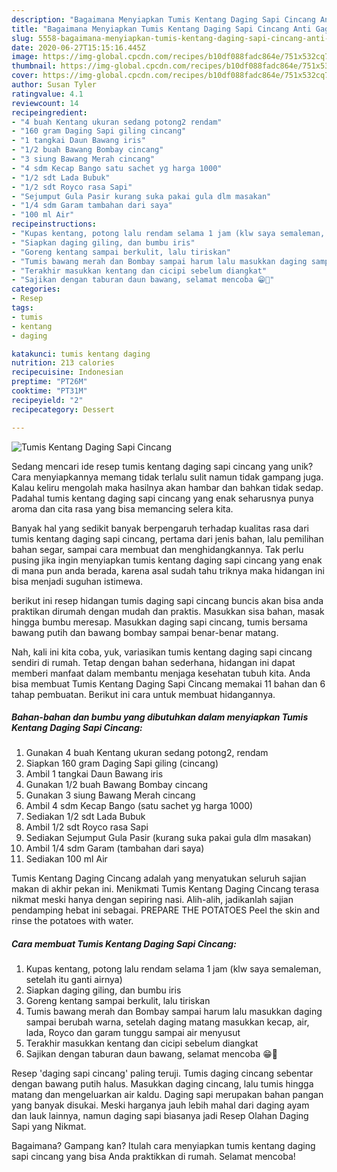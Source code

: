 ```yaml
---
description: "Bagaimana Menyiapkan Tumis Kentang Daging Sapi Cincang Anti Gagal"
title: "Bagaimana Menyiapkan Tumis Kentang Daging Sapi Cincang Anti Gagal"
slug: 5558-bagaimana-menyiapkan-tumis-kentang-daging-sapi-cincang-anti-gagal
date: 2020-06-27T15:15:16.445Z
image: https://img-global.cpcdn.com/recipes/b10df088fadc864e/751x532cq70/tumis-kentang-daging-sapi-cincang-foto-resep-utama.jpg
thumbnail: https://img-global.cpcdn.com/recipes/b10df088fadc864e/751x532cq70/tumis-kentang-daging-sapi-cincang-foto-resep-utama.jpg
cover: https://img-global.cpcdn.com/recipes/b10df088fadc864e/751x532cq70/tumis-kentang-daging-sapi-cincang-foto-resep-utama.jpg
author: Susan Tyler
ratingvalue: 4.1
reviewcount: 14
recipeingredient:
- "4 buah Kentang ukuran sedang potong2 rendam"
- "160 gram Daging Sapi giling cincang"
- "1 tangkai Daun Bawang iris"
- "1/2 buah Bawang Bombay cincang"
- "3 siung Bawang Merah cincang"
- "4 sdm Kecap Bango satu sachet yg harga 1000"
- "1/2 sdt Lada Bubuk"
- "1/2 sdt Royco rasa Sapi"
- "Sejumput Gula Pasir kurang suka pakai gula dlm masakan"
- "1/4 sdm Garam tambahan dari saya"
- "100 ml Air"
recipeinstructions:
- "Kupas kentang, potong lalu rendam selama 1 jam (klw saya semaleman, setelah itu ganti airnya)"
- "Siapkan daging giling, dan bumbu iris"
- "Goreng kentang sampai berkulit, lalu tiriskan"
- "Tumis bawang merah dan Bombay sampai harum lalu masukkan daging sampai berubah warna, setelah daging matang masukkan kecap, air, lada, Royco dan garam tunggu sampai air menyusut"
- "Terakhir masukkan kentang dan cicipi sebelum diangkat"
- "Sajikan dengan taburan daun bawang, selamat mencoba 😁🙏"
categories:
- Resep
tags:
- tumis
- kentang
- daging

katakunci: tumis kentang daging 
nutrition: 213 calories
recipecuisine: Indonesian
preptime: "PT26M"
cooktime: "PT31M"
recipeyield: "2"
recipecategory: Dessert

---
```



![Tumis Kentang Daging Sapi Cincang](https://img-global.cpcdn.com/recipes/b10df088fadc864e/751x532cq70/tumis-kentang-daging-sapi-cincang-foto-resep-utama.jpg)

Sedang mencari ide resep tumis kentang daging sapi cincang yang unik? Cara menyiapkannya memang tidak terlalu sulit namun tidak gampang juga. Kalau keliru mengolah maka hasilnya akan hambar dan bahkan tidak sedap. Padahal tumis kentang daging sapi cincang yang enak seharusnya punya aroma dan cita rasa yang bisa memancing selera kita.

Banyak hal yang sedikit banyak berpengaruh terhadap kualitas rasa dari tumis kentang daging sapi cincang, pertama dari jenis bahan, lalu pemilihan bahan segar, sampai cara membuat dan menghidangkannya. Tak perlu pusing jika ingin menyiapkan tumis kentang daging sapi cincang yang enak di mana pun anda berada, karena asal sudah tahu triknya maka hidangan ini bisa menjadi suguhan istimewa.

berikut ini resep hidangan tumis daging sapi cincang buncis akan bisa anda praktikan dirumah dengan mudah dan praktis. Masukkan sisa bahan, masak hingga bumbu meresap. Masukkan daging sapi cincang, tumis bersama bawang putih dan bawang bombay sampai benar-benar matang.


Nah, kali ini kita coba, yuk, variasikan tumis kentang daging sapi cincang sendiri di rumah. Tetap dengan bahan sederhana, hidangan ini dapat memberi manfaat dalam membantu menjaga kesehatan tubuh kita. Anda bisa membuat Tumis Kentang Daging Sapi Cincang memakai 11 bahan dan 6 tahap pembuatan. Berikut ini cara untuk membuat hidangannya.

<!--inarticleads1-->

##### Bahan-bahan dan bumbu yang dibutuhkan dalam menyiapkan Tumis Kentang Daging Sapi Cincang:

1. Gunakan 4 buah Kentang ukuran sedang potong2, rendam
1. Siapkan 160 gram Daging Sapi giling (cincang)
1. Ambil 1 tangkai Daun Bawang iris
1. Gunakan 1/2 buah Bawang Bombay cincang
1. Gunakan 3 siung Bawang Merah cincang
1. Ambil 4 sdm Kecap Bango (satu sachet yg harga 1000)
1. Sediakan 1/2 sdt Lada Bubuk
1. Ambil 1/2 sdt Royco rasa Sapi
1. Sediakan Sejumput Gula Pasir (kurang suka pakai gula dlm masakan)
1. Ambil 1/4 sdm Garam (tambahan dari saya)
1. Sediakan 100 ml Air


Tumis Kentang Daging Cincang adalah yang menyatukan seluruh sajian makan di akhir pekan ini. Menikmati Tumis Kentang Daging Cincang terasa nikmat meski hanya dengan sepiring nasi. Alih-alih, jadikanlah sajian pendamping hebat ini sebagai. PREPARE THE POTATOES Peel the skin and rinse the potatoes with water. 

<!--inarticleads2-->

##### Cara membuat Tumis Kentang Daging Sapi Cincang:

1. Kupas kentang, potong lalu rendam selama 1 jam (klw saya semaleman, setelah itu ganti airnya)
1. Siapkan daging giling, dan bumbu iris
1. Goreng kentang sampai berkulit, lalu tiriskan
1. Tumis bawang merah dan Bombay sampai harum lalu masukkan daging sampai berubah warna, setelah daging matang masukkan kecap, air, lada, Royco dan garam tunggu sampai air menyusut
1. Terakhir masukkan kentang dan cicipi sebelum diangkat
1. Sajikan dengan taburan daun bawang, selamat mencoba 😁🙏


Resep &#39;daging sapi cincang&#39; paling teruji. Tumis daging cincang sebentar dengan bawang putih halus. Masukkan daging cincang, lalu tumis hingga matang dan mengeluarkan air kaldu. Daging sapi merupakan bahan pangan yang banyak disukai. Meski harganya jauh lebih mahal dari daging ayam dan lauk lainnya, namun daging sapi biasanya jadi Resep Olahan Daging Sapi yang Nikmat. 

Bagaimana? Gampang kan? Itulah cara menyiapkan tumis kentang daging sapi cincang yang bisa Anda praktikkan di rumah. Selamat mencoba!
